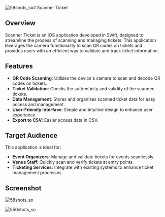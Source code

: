 ![58shots_so](https://github.com/underway113/Scanner-ticket/assets/17544780/8ca1ab6e-d7c3-40f2-85fb-605af9a5fbf8)# Scanner Ticket

## Overview

Scanner Ticket is an iOS application developed in Swift, designed to streamline the process of scanning and managing tickets. This application leverages the camera functionality to scan QR codes on tickets and provides users with an efficient way to validate and track ticket information.

## Features

- **QR Code Scanning**: Utilizes the device's camera to scan and decode QR codes on tickets.
- **Ticket Validation**: Checks the authenticity and validity of the scanned tickets.
- **Data Management**: Stores and organizes scanned ticket data for easy access and management.
- **User-Friendly Interface**: Simple and intuitive design to enhance user experience.
- **Export to CSV**: Easier access data in CSV.

## Target Audience

This application is ideal for:

- **Event Organizers**: Manage and validate tickets for events seamlessly.
- **Venue Staff**: Quickly scan and verify tickets at entry points.
- **Ticketing Services**: Integrate with existing systems to enhance ticket management processes.

## Screenshot

![58shots_so](https://github.com/underway113/Scanner-ticket/assets/17544780/b920eba5-b045-43b8-a7a4-441a8d110bbe)

![550shots_so](https://github.com/underway113/Scanner-ticket/assets/17544780/54bcca92-7545-44f6-bd8b-7bf5392e8c0a)

